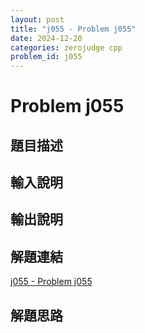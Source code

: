 ```yaml
---
layout: post
title: "j055 - Problem j055"
date: 2024-12-20
categories: zerojudge cpp
problem_id: j055
---
```


# Problem j055

## 題目描述



## 輸入說明



## 輸出說明



## 解題連結

[j055 - Problem j055](https://zerojudge.tw/ShowProblem?problemid=j055)

## 解題思路

